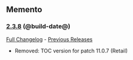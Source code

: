## Memento
### [2.3.8](https://github.com/diomsg-code/Memento/tree/2.3.8) (@build-date@)
[Full Changelog](https://github.com/diomsg-code/Memento/compare/2.3.7...2.3.8) - [Previous Releases](https://github.com/diomsg-code/Memento/releases)

- Removed: TOC version for patch 11.0.7 (Retail)
